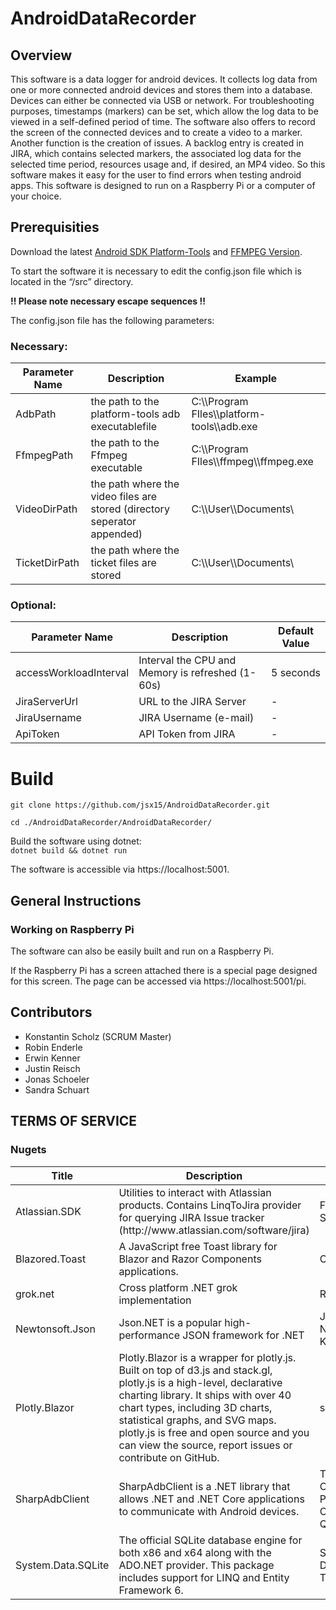 # AndroidDataRecorder 

## Overview
This software is a data logger for android devices. It collects log data from one or more connected android devices and stores them into a database. Devices can either be connected via USB or network. For troubleshooting purposes, timestamps (markers) can be set, which allow the log data to be viewed in a self-defined period of time. The software also offers to record the screen of the connected devices and to create a video to a marker. Another function is the creation of issues. A backlog entry is created in JIRA, which contains selected markers, the associated log data for the selected time period, resources usage and, if desired, an MP4 video. So this software makes it easy for the user to find errors when testing android apps.
This software is designed to run on a Raspberry Pi or a computer of your choice.

## Prerequisities
Download the latest [Android SDK Platform-Tools](https://developer.android.com/studio/releases/platform-tools)  and [FFMPEG Version](https://ffmpeg.org/download.html).

To start the software it is necessary to edit the config.json file which is located in the “/src” directory.

**!! Please note necessary escape sequences !!**

The config.json file has the following parameters:

### Necessary:
<table>
  <thead>
    <th>Parameter Name</th>
    <th>Description</th>
    <th>Example</th>
  </thead>
  <tbody>
    <tr>
      <td>AdbPath</td>
      <td>the path to the platform-tools adb executablefile</td>
      <td>C:\\Program FIles\\platform-tools\\adb.exe</td>
    </tr>
    <tr>
      <td>FfmpegPath</td>
      <td>the path to the Ffmpeg executable</td>
      <td>C:\\Program FIles\\ffmpeg\\ffmpeg.exe</td>
    </tr>
    <tr>
      <td>VideoDirPath</td>
      <td>the path where the video files are stored (directory seperator appended)</td>
      <td>C:\\User\\Documents\</td>
    </tr>
    <tr>
      <td>TicketDirPath</td>
      <td>the path where the ticket files are stored</td>
      <td>C:\\User\\Documents\</td>
    </tr>
  </tbody>
</table>

### Optional:
<table>
  <thead>
    <th>Parameter Name</th>
    <th>Description</th>
    <th>Default Value</th>
  </thead>
  <tbody>
    <tr>
      <td>accessWorkloadInterval</td>
      <td>Interval the CPU and Memory is refreshed (1-60s)</td>
      <td>5 seconds</td>
    </tr>
    <tr>
      <td>JiraServerUrl</td>
      <td>URL to the JIRA Server</td>
      <td>-</td>
    </tr>
    <tr>
      <td>JiraUsername</td>
      <td>JIRA Username (e-mail)</td>
      <td>-</td>
    </tr>
    <tr>
      <td>ApiToken</td>
      <td>API Token from JIRA</td>
      <td>-</td>
    </tr>
  </tbody>
</table>
  
# Build

`git clone https://github.com/jsx15/AndroidDataRecorder.git`

`cd ./AndroidDataRecorder/AndroidDataRecorder/`

Build the software using dotnet: <br>
`dotnet build && dotnet run`

The software is accessible via https://localhost:5001.

## General Instructions

### Working on Raspberry Pi
The software can also be easily built and run on a Raspberry Pi. 

If the Raspberry Pi has a screen attached there is a special page designed for this screen. The page can be accessed via https://localhost:5001/pi.


## Contributors
* Konstantin Scholz (SCRUM Master)
* Robin Enderle
* Erwin Kenner
* Justin Reisch
* Jonas Schoeler 
* Sandra Schuart

## TERMS OF SERVICE

### Nugets
<table>
  <thead>
    <tr>
      <th>Title</th>
      <th>Description</th>
      <th>Author</th>
      <th>Published</th>
      <th>Version</th>
      <th>Link</th>
    </tr>
  </thead>
  <tbody>
    <tr>
      <td>Atlassian.SDK</td>
      <td>Utilities to interact with Atlassian products. Contains LinqToJira provider for querying JIRA Issue tracker (http://www.atlassian.com/software/jira)</td>
      <td>Federico Silva Armas</td>
      <td>January 19, 2021</td>
      <td>12.4.0</td>
      <td>https://www.nuget.org/packages/Atlassian.SDK/</td>
    </tr>
    <tr>
      <td>Blazored.Toast</td>
      <td>A JavaScript free Toast library for Blazor and Razor Components applications.</td>
      <td>Chris Sainty</td>
      <td>May 20, 2020</td>
      <td>3.1.2</td>
      <td>https://www.nuget.org/packages/Blazored.Toast</td>
    </tr>
     <tr>
      <td>grok.net</td>
      <td>Cross platform .NET grok implementation</td>
      <td>RMarusyk</td>
      <td>July 13, 2019</td>
      <td>1.0.1</td>
      <td>https://www.nuget.org/packages/grok.net</td>
    </tr>
     <tr>
      <td>Newtonsoft.Json</td>
      <td>Json.NET is a popular high-performance JSON framework for .NET</td>
      <td>James Newton-King</td>
      <td>March 22, 2021</td>
      <td>13.0.1</td>
      <td>https://www.nuget.org/packages/Newtonsoft.Json</td>
    </tr>
     <tr>
      <td>Plotly.Blazor</td>
      <td>Plotly.Blazor is a wrapper for plotly.js.
           Built on top of d3.js and stack.gl, plotly.js is a high-level, declarative charting library. It ships with over 40 chart types, including 3D charts, statistical graphs, and SVG maps.
           plotly.js is free and open source and you can view the source, report issues or contribute on GitHub.</td>
      <td>sean-laytec</td>
      <td>March 24, 2021</td>
      <td>2.0.0</td>
      <td>https://www.nuget.org/packages/Plotly.Blazor</td>
    </tr>
     <tr>
      <td>SharpAdbClient</td>
      <td>SharpAdbClient is a .NET library that allows .NET and .NET Core applications to communicate with Android devices.</td>
      <td>The Android Open Source Project, Ryan Conrad, Quamotion</td>
      <td>September 22, 2020</td>
      <td>2.3.23</td>
      <td>https://www.nuget.org/packages/SharpAdbClient</td>
    </tr>
     <tr>
      <td>System.Data.SQLite</td>
      <td>The official SQLite database engine for both x86 and x64 along with the ADO.NET provider.  This package includes support for LINQ and Entity Framework 6.</td>
      <td>SQLite Development Team</td>
      <td>December 24, 2020</td>
      <td>1.0.113.7</td>
      <td>https://www.nuget.org/packages/System.Data.SQLite</td>
    </tr>
  </tbody>
</table>
